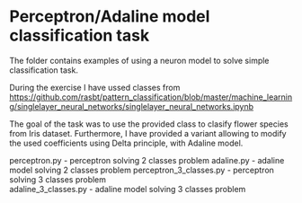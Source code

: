 # Perceptron/Adaline model classification task

The folder contains examples of using a neuron model to solve simple classification task.

During the exercise I have ussed classes from https://github.com/rasbt/pattern_classification/blob/master/machine_learning/singlelayer_neural_networks/singlelayer_neural_networks.ipynb

The goal of the task was to use the provided class to clasify flower species from Iris dataset.
Furthermore, I have provided a variant allowing to modify the used coefficients using Delta principle, with Adaline model.

perceptron.py - perceptron solving 2 classes problem 
adaline.py - adaline model solving 2 classes problem 
perceptron_3_classes.py - perceptron solving 3 classes problem  
adaline_3_classes.py - adaline model solving 3 classes problem 